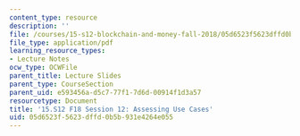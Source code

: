 ```yaml
---
content_type: resource
description: ''
file: /courses/15-s12-blockchain-and-money-fall-2018/05d6523f5623dffd0b5b931e4264e055_MIT15_S12F18_ses12.pdf
file_type: application/pdf
learning_resource_types:
- Lecture Notes
ocw_type: OCWFile
parent_title: Lecture Slides
parent_type: CourseSection
parent_uid: e593456a-d5c7-77f1-7d6d-00914f1d3a57
resourcetype: Document
title: '15.S12 F18 Session 12: Assessing Use Cases'
uid: 05d6523f-5623-dffd-0b5b-931e4264e055
---
```

